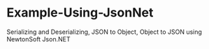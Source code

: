 # Example-Using-JsonNet
Serializing and Deserializing, JSON to Object, Object to JSON using NewtonSoft Json.NET
